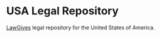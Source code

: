 USA Legal Repository
===

[LawGives](www.lawgives.com) legal repository for the United States of America.